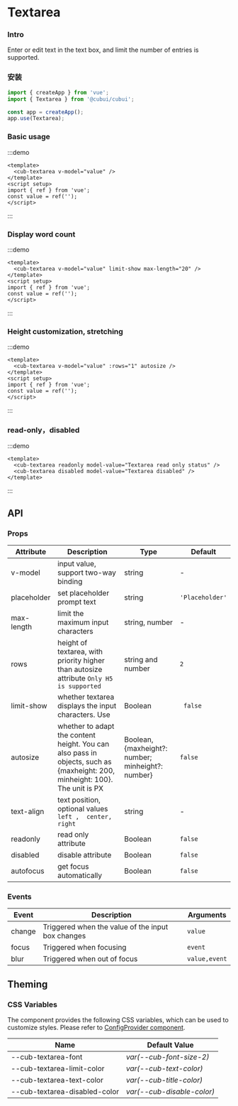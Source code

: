 # Textarea

### Intro

Enter or edit text in the text box, and limit the number of entries is supported.

### 安装

```js
import { createApp } from 'vue';
import { Textarea } from '@cubui/cubui';

const app = createApp();
app.use(Textarea);
```

### Basic usage

:::demo

```vue
<template>
  <cub-textarea v-model="value" />
</template>
<script setup>
import { ref } from 'vue';
const value = ref('');
</script>
```

:::

### Display word count

:::demo

```vue
<template>
  <cub-textarea v-model="value" limit-show max-length="20" />
</template>
<script setup>
import { ref } from 'vue';
const value = ref('');
</script>
```

:::

### Height customization, stretching

:::demo

```vue
<template>
  <cub-textarea v-model="value" :rows="1" autosize />
</template>
<script setup>
import { ref } from 'vue';
const value = ref('');
</script>
```

:::

### read-only，disabled

:::demo

```vue
<template>
  <cub-textarea readonly model-value="Textarea read only status" />
  <cub-textarea disabled model-value="Textarea disabled" />
</template>
```

:::

## API

### Props

| Attribute   | Description                                                                                                                 | Type                                              | Default         |
| ----------- | --------------------------------------------------------------------------------------------------------------------------- | ------------------------------------------------- | --------------- |
| v-model     | input value, support two-way binding                                                                                        | string                                            | -               |
| placeholder | set placeholder prompt text                                                                                                 | string                                            | `'Placeholder'` |
| max-length  | limit the maximum input characters                                                                                          | string, number                                    | -               |
| rows        | height of textarea, with priority higher than autosize attribute `Only H5 is supported`                                     | string and number                                 | `2`             |
| limit-show  | whether textarea displays the input characters. Use                                                                         | Boolean                                           | ` false`        |
| autosize    | whether to adapt the content height. You can also pass in objects, such as {maxheight: 200, minheight: 100}. The unit is PX | Boolean, {maxheight?: number; minheight?: number} | `false`         |
| text-align  | text position, optional values `left ,  center,  right`                                                                     | string                                            | -               |
| readonly    | read only attribute                                                                                                         | Boolean                                           | `false`         |
| disabled    | disable attribute                                                                                                           | Boolean                                           | `false`         |
| autofocus   | get focus automatically                                                                                                     | Boolean                                           | `false`         |

### Events

| Event  | Description                                       | Arguments     |
| ------ | ------------------------------------------------- | ------------- |
| change | Triggered when the value of the input box changes | `value`       |
| focus  | Triggered when focusing                           | `event`       |
| blur   | Triggered when out of focus                       | `value,event` |

## Theming

### CSS Variables

The component provides the following CSS variables, which can be used to customize styles. Please refer to [ConfigProvider component](#/en-US/component/configprovider).

| Name                          | Default Value              |
| ----------------------------- | -------------------------- |
| --cub-textarea-font           | _var(--cub-font-size-2)_   |
| --cub-textarea-limit-color    | _var(--cub-text-color)_    |
| --cub-textarea-text-color     | _var(--cub-title-color)_   |
| --cub-textarea-disabled-color | _var(--cub-disable-color)_ |
